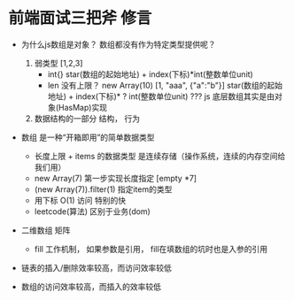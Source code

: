 # 前端面试三把斧  修言

- 为什么js数组是对象？ 数组都没有作为特定类型提供呢？
    1. 弱类型
        [1,2,3]
        - int{}  star(数组的起始地址) + index(下标)*int(整数单位unit)
        - len   没有上限？ new Array(10)
        [1, "aaa", {"a":"b"}]   star(数组的起始地址) + index(下标)* ? int(整数单位unit)  ???
        js 底层数组其实是由对象(HasMap)实现
    2. 数据结构的一部分 结构， 行为

- 数组 是一种“开箱即用”的简单数据类型
    - 长度上限 + items 的数据类型  是连续存储（操作系统，连续的内存空间给我们用）
    - new Array(7)  第一步实现长度指定 [empty *7]
    - (new Array(7)).filter(1) 指定item的类型
    - 用下标 O(1) 访问 特别的快
    - leetcode(算法) 区别于业务(dom)

- 二维数组  矩阵
    - fill 工作机制， 如果参数是引用， fill在填数组的坑时也是入参的引用

- 链表的插入/删除效率较高，而访问效率较低
- 数组的访问效率较高，而插入的效率较低

